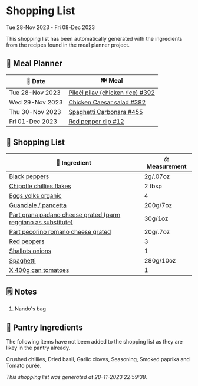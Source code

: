 # Shopping List

Tue 28-Nov 2023 - Fri 08-Dec 2023

This shopping list has been automatically generated with the ingredients from the recipes found in the meal planner project.

## 📅 Meal Planner

|📅 Date| 🍽️ Meal|
|----|----|
|Tue 28-Nov 2023|[Pileći pilav (chicken rice) #392](https://github.com/jcallaghan/The-Cookbook/issues/392)|
|Wed 29-Nov 2023|[Chicken Caesar salad #382](https://github.com/jcallaghan/The-Cookbook/issues/382)|
|Thu 30-Nov 2023|[Spaghetti Carbonara #455](https://github.com/jcallaghan/The-Cookbook/issues/455)|
|Fri 01-Dec 2023|[Red pepper dip #12](https://github.com/jcallaghan/The-Cookbook/issues/12)|

## 🛒 Shopping List

| 🍌 Ingredient| ⚖️ Measurement|
|----------|-----------|
|[Black peppers](https://www.sainsburys.co.uk/gol-ui/SearchResults/Black%20peppers)|2g/.07oz|
|[Chipotle chillies flakes](https://www.sainsburys.co.uk/gol-ui/SearchResults/Chipotle%20chillies%20flakes)|2 tbsp|
|[Eggs yolks organic](https://www.sainsburys.co.uk/gol-ui/SearchResults/Eggs%20yolks%20organic)|4|
|[Guanciale / pancetta](https://www.sainsburys.co.uk/gol-ui/SearchResults/Guanciale%20/%20pancetta)|200g/7oz|
|[Part grana padano cheese grated (parm reggiano as substitute)](https://www.sainsburys.co.uk/gol-ui/SearchResults/Part%20grana%20padano%20cheese%20grated%20(parm%20reggiano%20as%20substitute))|30g/1oz|
|[Part pecorino romano cheese grated](https://www.sainsburys.co.uk/gol-ui/SearchResults/Part%20pecorino%20romano%20cheese%20grated)|20g/.7oz|
|[Red peppers](https://www.sainsburys.co.uk/gol-ui/SearchResults/Red%20peppers)|3|
|[Shallots onions](https://www.sainsburys.co.uk/gol-ui/SearchResults/Shallots%20onions)|1|
|[Spaghetti](https://www.sainsburys.co.uk/gol-ui/SearchResults/Spaghetti)|280g/10oz|
|[X 400g can tomatoes](https://www.sainsburys.co.uk/gol-ui/SearchResults/X%20400g%20can%20tomatoes)|1|

## 🗒️ Notes

1. Nando's bag

## 🏪 Pantry Ingredients

The following items have not been added to the shopping list as they are likey in the pantry already.

Crushed chillies, Dried basil, Garlic cloves, Seasoning, Smoked paprika and Tomato purée.


_This shopping list was generated at 28-11-2023 22:59:38._